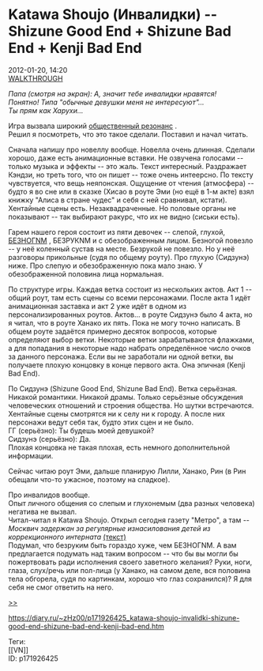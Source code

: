 Katawa Shoujo (Инвалидки) -- Shizune Good End + Shizune Bad End + Kenji Bad End
================================================================================

   
 2012-01-20, 14:20   
   [WALKTHROUGH](Katawa%20Shoujo%20(Инвалидки)%20--%20100%%20+%20walkthrough)    
   
   *Папа (смотря на экран): А, значит тебе инвалидки нравятся!   
 Понятно! Типа "обычные девушки меня не интересуют"...   
 Ты прям как Харухи...*     
   
 Игра вызвала широкий  [общественный резонанс](http://theglobaldaily.net/010412.html)  .   
 Решил я посмотреть, что это такое сделали. Поставил и начал читать.   
   
 Сначала напишу про новеллу вообще. Новелла очень длинная. Сделали хорошо, даже есть анимационные вставки. Не озвучена голосами -- только музыка и эффекты -- это жаль. Текст интересный. Раздражает Кэндзи, но треть того, что он пишет -- тоже очень интеерсно. По тексту чувствуется, что вещь неяпонская. Ощущение от чтения (атмосфера) -- будто я во сне или в сказке (Хисао в роуте Эми (но ещё в 1-м акте) взял книжку "Алиса в стране чудес" и себя с ней сравнивал, кстати). Хентайные сцены есть. Незаквадраченные. Но половые органы не показывают -- так выбирают ракурс, что их не видно (сиськи есть).   
   
 Гарем нашего героя состоит из пяти девочек -- слепой, глухой,  [БЕЗНОГNМ](http://lurkmore.to/Безногим)  , БЕЗРУКNМ и с обезображенным лицом. Безногой повезло -- у неё коленный сустав на месте. Безрукой не повезло. Но у неё разговоры прикольные (судя по общему роуту). Про глухую (Сидзунэ) ниже. Про слепую и обезображенную пока мало знаю. У обезображенной половина лица нормальная.   
   
 По структуре игры. Каждая ветка состоит из нескольких актов. Акт 1 -- общий роут, там есть сцены со всеми персонажами. После акта 1 идёт анимационная заставка и акт 2 уже идёт в одном из персонализированных роутов. Актов... в роуте Сидзунэ было 4 акта, но я читал, что в роуте Ханако их пять. Пока не могу точно написать. В общем роуте задаётся примерно десяток вопросов, которые определяют выбор ветки. Некоторые ветки зарабатываются флажками, а для попадания в некоторые надо набрать определённое число очков за данного персонажа. Если вы не заработали ни одной ветки, вы получаете плохую концовку в конце первого акта. Она эпичная (Kenji Bad End).   
   
 По Сидзунэ (Shizune Good End, Shizune Bad End). Ветка серьёзная. Никакой романтики. Никакой драмы. Только серьёзные обсуждения человеческих отношений и строения общества. Но шутки встречаются. Хентайные сцены смотрятся ни к селу ни к городу. А после них персонажи ведут себя так, будто этих сцен и не было.   
 ГГ (серьёзно): Ты будешь моей девушкой?   
 Сидзунэ (серьёзно): Да.   
 Плохая концовка не такая плохая, есть немного дополнительной информации.   
   
 Сейчас читаю роут Эми, дальше планирую Лилли, Ханако, Рин (в Рин обещали что-то ужасное, поэтому на сладкое).   
   
 Про инвалидов вообще.   
 Опыт личного общения со слепым и глухонемым (два разных человека) негатива не вызвал.   
 Читал-читал я Katawa Shoujo. Открыл сегодня газету "Метро", а там --   
  *Москвич задержан за регулярные изнасилования детей из коррекционного интерната*   [(текст)](http://www.metronews.ru/novosti/moskvich-zaderzhan-za-reguljarnye-iznasilovanija-detej-iz-korrekcionnogo-internata/Tpolas!xpbwBJmc9YAMs/)    
 Подумал, что безруким быть гораздо хуже, чем БЕЗНОГNМ. А вам предлагается подумать над таким вопросом -- что бы вы могли бы пожертвовать ради исполнения своего заветного желания? Руки, ноги, глаза, слух/речь или пол-лица (у Ханако, на самом деле, вся половина тела обгорела, судя по картинкам, хорошо что глаз сохранился)? Я для себя не смог ответить на него.   
   
  [>>](Katawa%20Shoujo%20(Инвалидки)%20--%20Emi%20Good%20End%20+%20Emi%20Bad%20End)    
    
 <https://diary.ru/~zHz00/p171926425_katawa-shoujo-invalidki-shizune-good-end-shizune-bad-end-kenji-bad-end.htm>   
   
 Теги:   
 [[VN]]   
 ID: p171926425